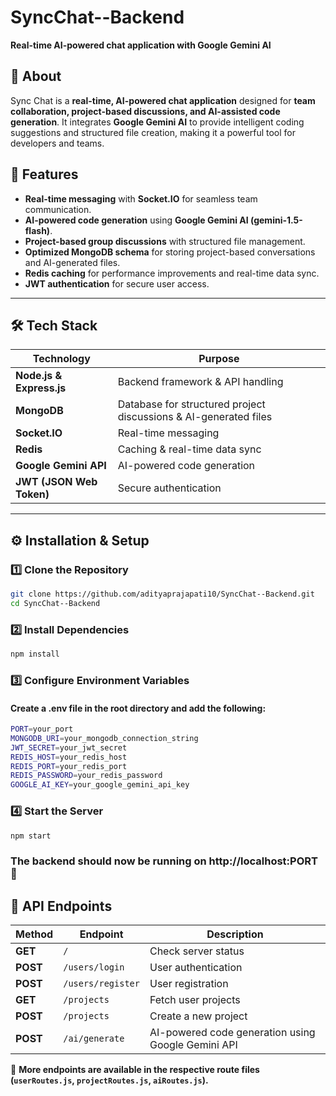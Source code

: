 # SyncChat--Backend  
**Real-time AI-powered chat application with Google Gemini AI**  

## 📝 About  
Sync Chat is a **real-time, AI-powered chat application** designed for **team collaboration, project-based discussions, and AI-assisted code generation**. It integrates **Google Gemini AI** to provide intelligent coding suggestions and structured file creation, making it a powerful tool for developers and teams.  

## 🚀 Features  
- **Real-time messaging** with **Socket.IO** for seamless team communication.  
- **AI-powered code generation** using **Google Gemini AI (gemini-1.5-flash)**.  
- **Project-based group discussions** with structured file management.  
- **Optimized MongoDB schema** for storing project-based conversations and AI-generated files.  
- **Redis caching** for performance improvements and real-time data sync.  
- **JWT authentication** for secure user access.  

---

## 🛠 Tech Stack  
| Technology | Purpose |  
|------------|---------|  
| **Node.js & Express.js** | Backend framework & API handling |  
| **MongoDB** | Database for structured project discussions & AI-generated files |  
| **Socket.IO** | Real-time messaging |  
| **Redis** | Caching & real-time data sync |  
| **Google Gemini API** | AI-powered code generation |  
| **JWT (JSON Web Token)** | Secure authentication |  

---

## ⚙️ Installation & Setup  

### 1️⃣ Clone the Repository  
```sh
git clone https://github.com/adityaprajapati10/SyncChat--Backend.git
cd SyncChat--Backend
```

### 2️⃣ Install Dependencies
```sh
npm install
```
### 3️⃣ Configure Environment Variables
#### Create a .env file in the root directory and add the following:
```sh
PORT=your_port
MONGODB_URI=your_mongodb_connection_string
JWT_SECRET=your_jwt_secret
REDIS_HOST=your_redis_host
REDIS_PORT=your_redis_port
REDIS_PASSWORD=your_redis_password
GOOGLE_AI_KEY=your_google_gemini_api_key
```
### 4️⃣ Start the Server
```sh
npm start
```

### The backend should now be running on http://localhost:PORT 🚀

## 📌 API Endpoints  

| Method | Endpoint          | Description |
|--------|------------------|-------------|
| **GET**  | `/`               | Check server status |
| **POST** | `/users/login`     | User authentication |
| **POST** | `/users/register`  | User registration |
| **GET**  | `/projects`        | Fetch user projects |
| **POST** | `/projects`        | Create a new project |
| **POST** | `/ai/generate`     | AI-powered code generation using Google Gemini API |

📢 **More endpoints are available in the respective route files (`userRoutes.js`, `projectRoutes.js`, `aiRoutes.js`).**  
